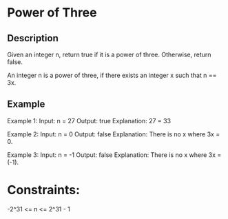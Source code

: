 # Power of Three
## Description

Given an integer n, return true if it is a power of three. Otherwise, return false.

An integer n is a power of three, if there exists an integer x such that n == 3x.

## Example
Example 1:
Input: n = 27
Output: true
Explanation: 27 = 33

Example 2:
Input: n = 0
Output: false
Explanation: There is no x where 3x = 0.

Example 3:
Input: n = -1
Output: false
Explanation: There is no x where 3x = (-1).

# Constraints:
-2^31 <= n <= 2^31 - 1